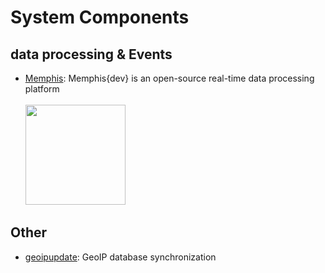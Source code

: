 # System Components

## data processing & Events

- [Memphis](https://github.com/memphisdev/memphis-broker): Memphis{dev} is an open-source real-time data processing platform
    <br/><br/><img height="160" src="https://user-images.githubusercontent.com/70286779/182221788-0a159007-ab93-46aa-9c81-222671144a05.png"/>

## Other

- [geoipupdate](.e): GeoIP database synchronization

